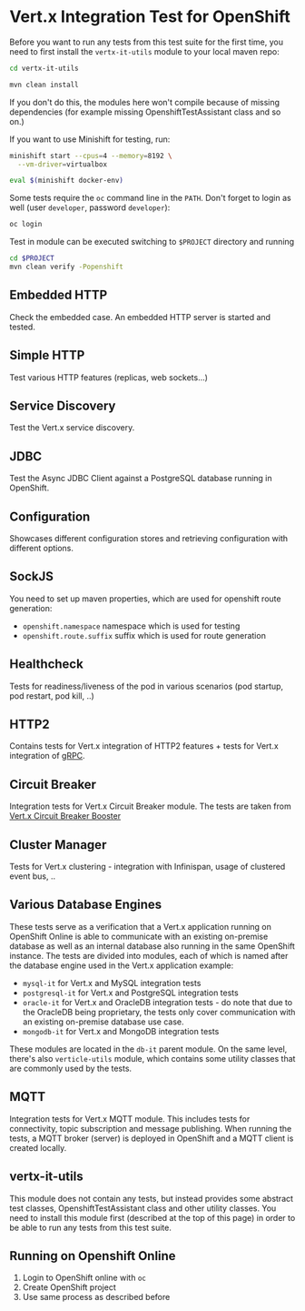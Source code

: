 # Vert.x Integration Test for OpenShift

Before you want to run any tests from this test suite for the first time,
you need to first install the `vertx-it-utils` module to your local maven repo:
```bash
cd vertx-it-utils

mvn clean install 
```
If you don't do this, the modules here won't compile because of missing dependencies
(for example missing OpenshiftTestAssistant class and so on.)

If you want to use Minishift for testing, run:

```bash
minishift start --cpus=4 --memory=8192 \
  --vm-driver=virtualbox

eval $(minishift docker-env)
```

Some tests require the `oc` command line in the `PATH`.
Don't forget to login as well (user `developer`, password `developer`):

```bash
oc login
```

Test in module can be executed switching to `$PROJECT` directory and running 
 ```bash
 cd $PROJECT
 mvn clean verify -Popenshift
 ```


## Embedded HTTP
Check the embedded case. An embedded HTTP server is started and tested.


## Simple HTTP
Test various HTTP features (replicas, web sockets...)


## Service Discovery
Test the Vert.x service discovery.


## JDBC
Test the Async JDBC Client against a PostgreSQL database running in OpenShift.


## Configuration
Showcases different configuration stores and retrieving configuration with different options.


## SockJS 
You need to set up maven properties, which are used for openshift route generation:
* `openshift.namespace`  namespace which is used for testing
* `openshift.route.suffix` suffix which is used for route generation


## Healthcheck
Tests for readiness/liveness of the pod in various scenarios (pod startup, pod restart, pod kill, ..)


## HTTP2
Contains tests for Vert.x integration of HTTP2 features + tests for Vert.x integration of [gRPC](https://grpc.io/).


## Circuit Breaker
Integration tests for Vert.x Circuit Breaker module. The tests are taken from [Vert.x Circuit Breaker Booster](https://github.com/openshiftio-vertx-boosters/vertx-circuit-breaker-booster)


## Cluster Manager
Tests for Vert.x clustering - integration with Infinispan, usage of clustered event bus, ..


## Various Database Engines
These tests serve as a verification that a Vert.x application running on OpenShift Online
is able to communicate with an existing on-premise database as well as an internal database
also running in the same OpenShift instance. The tests are divided into modules, each of which is named
after the database engine used in the Vert.x application example:
* `mysql-it` for Vert.x and MySQL integration tests
* `postgresql-it` for Vert.x and PostgreSQL integration tests
* `oracle-it` for Vert.x and OracleDB integration tests - do note that due to the OracleDB being proprietary,
the tests only cover communication with an existing on-premise database use case.
* `mongodb-it` for Vert.x and MongoDB integration tests

These modules are located in the `db-it` parent module. On the same level, there's also `verticle-utils` module,
which contains some utility classes that are commonly used by the tests.


## MQTT
Integration tests for Vert.x MQTT module. This includes tests for connectivity, topic subscription
and message publishing. When running the tests, a MQTT broker (server) is deployed in OpenShift
and a MQTT client is created locally.


## vertx-it-utils
This module does not contain any tests, but instead provides some abstract test classes,
OpenshiftTestAssistant class and other utility classes. You need to install this module first (described at the top of this page)
in order to be able to run any tests from this test suite. 


## Running on Openshift Online
1. Login to OpenShift online with `oc`
2. Create OpenShift project
3. Use same process as described before
